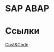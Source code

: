 # SAP ABAP

# Ссылки
[Cust&Code](https://www.youtube.com/watch?v=mVId6NzGvM0&list=PL4ifO6RBtPwCjXPdUd0zrdKxSws7fawwS&index=16)  
